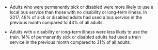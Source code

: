 * Adults who were permanently sick or disabled were more likely to use a local bus service than those with no disability or long-term illness. 
In 2017, 48% of sick or disabled adults had used a bus service in the previous month compared to 43% of all adults.

* Adults with a disability or long-term illness were less likely to use the train. 
14% of permanently sick or disabled adults had used a train service in the previous month compared to 31% of all adults.
